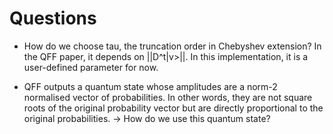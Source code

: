 
# Questions

- How do we choose tau, the truncation order in Chebyshev extension? In the QFF paper, it depends on ||D^t|v>||. In this implementation, it is a user-defined parameter for now.

- QFF outputs a quantum state whose amplitudes are a norm-2 normalised vector of probabilities. In other words, they are not square roots of the original probability vector but are directly proportional to the original probabilities.
-> How do we use this quantum state?
